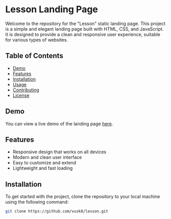 # Lesson Landing Page

Welcome to the repository for the "Lesson" static landing page. This project is a simple and elegant landing page built with HTML, CSS, and JavaScript. It is designed to provide a clean and responsive user experience, suitable for various types of websites.

## Table of Contents

- [Demo](#demo)
- [Features](#features)
- [Installation](#installation)
- [Usage](#usage)
- [Contributing](#contributing)
- [License](#license)

## Demo

You can view a live demo of the landing page [here](vusk8.github.io/lesson/).

## Features

- Responsive design that works on all devices
- Modern and clean user interface
- Easy to customize and extend
- Lightweight and fast loading

## Installation

To get started with the project, clone the repository to your local machine using the following command:

```bash
git clone https://github.com/vusk8/lesson.git

